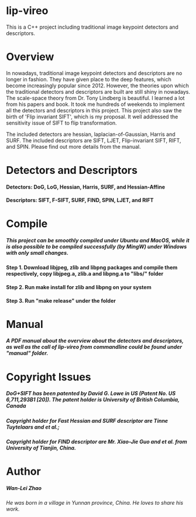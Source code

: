 # lip-vireo
This is a C++ project including traditional image keypoint detectors and descriptors. 

# Overview
In nowadays, traditional image keypoint detectors and descriptors are no longer in fashion. They have given place to the deep features, which become increasingly popular since 2012. However, the theories upon which the traditional detectors and descriptors are built are still shiny in nowadays. The scale-space theory from Dr. Tony Lindberg is beautiful. I learned a lot from his papers and book. It took me hundreds of weekends to implement all the detectors and descriptors in this project. This project also saw the birth of 'Flip invariant SIFT', which is my proposal. It well addressed the sensitivity issue of SIFT to flip transformation.

The included detectors are hessian, laplacian-of-Gaussian, Harris and SURF. The included descriptors are SIFT, LJET, Flip-invariant SIFT, RIFT, and SPIN. Please find out more details from the manual.

# Detectors and Descriptors
#### Detectors: DoG, LoG, Hessian, Harris, SURF, and Hessian-Affine
#### Descriptors: SIFT, F-SIFT, SURF, FIND, SPIN, LJET, and RIFT

# Compile
##### This project can be smoothly compiled under Ubuntu and MacOS, while it is also possible to be compiled successfully (by MingW) under Windows with only small changes.
#### Step 1. Download libjpeg, zlib and libpng packages and compile them respectively, copy libjpeg.a, zlib.a and libpng.a to "libs/" folder
#### Step 2. Run make install for zlib and libpng on your system
#### Step 3. Run "make release" under the folder

# Manual
##### A PDF manual about the overview about the detectors and descriptors, as well as the call of lip-vireo from commandline could be found under "manual" folder.

# Copyright Issues
##### DoG+SIFT has been patented by David G. Lowe in US (Patent No. US 6,711,293B1 [20]). The patent holder is University of British Columbia, Canada
##### Copyright holder for Fast Hessian and SURF descriptor are Tinne Tuytelaars and et al.;
##### Copyright holder for FIND descriptor are Mr. Xiao-Jie Guo and et al. from University of Tianjin, China.


# Author
##### Wan-Lei Zhao
###### He was born in a village in Yunnan province, China. He loves to share his work.
